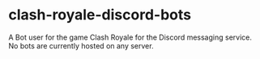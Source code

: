 # clash-royale-discord-bots
A Bot user for the game Clash Royale for the Discord messaging service.\
No bots are currently hosted on any server.
